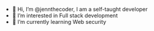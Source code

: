 - 👋 Hi, I’m @jennthecoder, I am a self-taught developer
- 👀 I’m interested in Full stack development
- 🌱 I’m currently learning Web security


<!---
jennthecoder/jennthecoder is a ✨ special ✨ repository because its `README.md` (this file) appears on your GitHub profile.
You can click the Preview link to take a look at your changes.
--->
